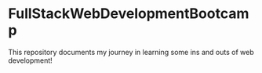 # FullStackWebDevelopmentBootcamp
This repository documents my journey in learning some ins and outs of web development!
